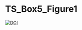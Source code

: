 # TS_Box5_Figure1
[![DOI](https://zenodo.org/badge/DOI/10.5281/zenodo.7380376.svg)](https://doi.org/10.5281/zenodo.7380376)
